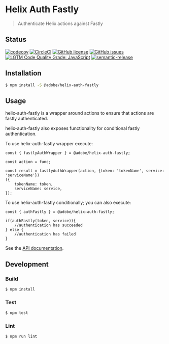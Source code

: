 # Helix Auth Fastly

> Authenticate Helix actions against Fastly

## Status
[![codecov](https://img.shields.io/codecov/c/github/adobe/helix-auth-fastly.svg)](https://codecov.io/gh/adobe/helix-auth-fastly)
[![CircleCI](https://img.shields.io/circleci/project/github/adobe/helix-auth-fastly.svg)](https://circleci.com/gh/adobe/helix-auth-fastly)
[![GitHub license](https://img.shields.io/github/license/adobe/helix-auth-fastly.svg)](https://github.com/adobe/helix-auth-fastly/blob/master/LICENSE.txt)
[![GitHub issues](https://img.shields.io/github/issues/adobe/helix-auth-fastly.svg)](https://github.com/adobe/helix-auth-fastly/issues)
[![LGTM Code Quality Grade: JavaScript](https://img.shields.io/lgtm/grade/javascript/g/adobe/helix-auth-fastly.svg?logo=lgtm&logoWidth=18)](https://lgtm.com/projects/g/adobe/helix-auth-fastly)
[![semantic-release](https://img.shields.io/badge/%20%20%F0%9F%93%A6%F0%9F%9A%80-semantic--release-e10079.svg)](https://github.com/semantic-release/semantic-release)

## Installation

```bash
$ npm install -S @adobe/helix-auth-fastly
```

## Usage
helix-auth-fastly is a wrapper around actions to ensure that actions are fastly authenticated.

helix-auth-fastly also exposes functionality for conditional fastly authentication.

To use helix-auth-fastly wrapper execute:
```
const { fastlyAuthWrapper } = @adobe/helix-auth-fastly; 

const action = func;

const result = fastlyAuthWrapper(action, {token: 'tokenName', service: 'serviceName'})
({
    tokenName: token, 
    serviceName: service, 
});
```

To use helix-auth-fastly conditionally; you can also execute:
```
const { authFastly } = @adobe/helix-auth-fastly;

if(authFastly(token, service)){
    //authentication has succeeded
} else {
    //authentication has failed
}
```

See the [API documentation](docs/API.md).

## Development

### Build

```bash
$ npm install
```

### Test

```bash
$ npm test
```

### Lint

```bash
$ npm run lint
```

